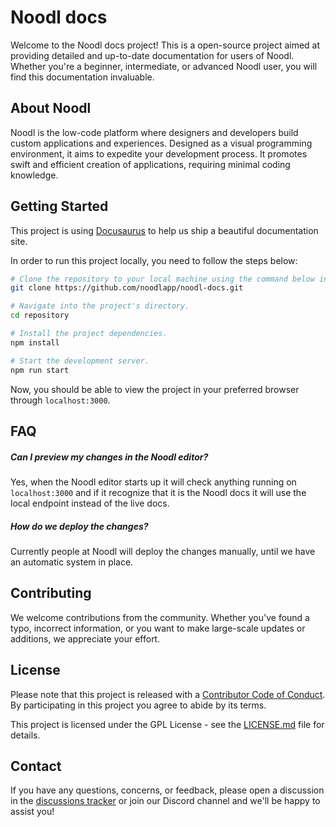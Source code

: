 # Noodl docs

Welcome to the Noodl docs project! This is a open-source project aimed at providing detailed and up-to-date documentation for users of Noodl. Whether you're a beginner, intermediate, or advanced Noodl user, you will find this documentation invaluable.

## About Noodl

Noodl is the low-code platform where designers and developers build custom applications and experiences. Designed as a visual programming environment, it aims to expedite your development process. It promotes swift and efficient creation of applications, requiring minimal coding knowledge.

## Getting Started

This project is using [Docusaurus](https://docusaurus.io/) to help us ship a beautiful documentation site.

In order to run this project locally, you need to follow the steps below:

```bash
# Clone the repository to your local machine using the command below in your terminal or an external git client.
git clone https://github.com/noodlapp/noodl-docs.git

# Navigate into the project's directory.
cd repository

# Install the project dependencies.
npm install

# Start the development server.
npm run start
```

Now, you should be able to view the project in your preferred browser through `localhost:3000`.

## FAQ

##### Can I preview my changes in the Noodl editor?

Yes, when the Noodl editor starts up it will check anything running on `localhost:3000` and if it recognize that it is the Noodl docs it will use the local endpoint instead of the live docs.

##### How do we deploy the changes?

Currently people at Noodl will deploy the changes manually, until we have an automatic system in place.

## Contributing

We welcome contributions from the community. Whether you've found a typo, incorrect information, or you want to make large-scale updates or additions, we appreciate your effort.

## License

Please note that this project is released with a [Contributor Code of Conduct](CODE_OF_CONDUCT.md). By participating in this project you agree to abide by its terms.

This project is licensed under the GPL License - see the [LICENSE.md](LICENSE.md) file for details.

## Contact

If you have any questions, concerns, or feedback, please open a discussion in the [discussions tracker](https://github.com/noodlapp/noodl-docs/discussions) or join our Discord channel and we'll be happy to assist you!
